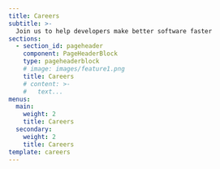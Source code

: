 ```yaml
---
title: Careers
subtitle: >-
  Join us to help developers make better software faster
sections:
  - section_id: pageheader
    component: PageHeaderBlock
    type: pageheaderblock
    # image: images/feature1.png
    title: Careers
    # content: >-
    #   text...
menus:
  main:
    weight: 2
    title: Careers
  secondary:
    weight: 2
    title: Careers
template: careers
---
```

